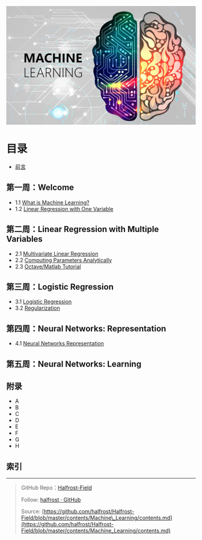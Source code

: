 <p align='center'>
<img src='../images/Machine-Learning_0.png'>
</p>



# 目录
- [前言](preface.md)

## 第一周：Welcome

- 1.1 [What is Machine Learning?](https://github.com/halfrost/Halfrost-Field/blob/master/contents/Machine_Learning/What_is_Machine_Learning.md)
- 1.2 [Linear Regression with One Variable](https://github.com/halfrost/Halfrost-Field/blob/master/contents/Machine_Learning/Gradient_descent.ipynb)

## 第二周：Linear Regression with Multiple Variables

- 2.1 [Multivariate Linear Regression](https://github.com/halfrost/Halfrost-Field/blob/master/contents/Machine_Learning/Multivariate_Linear_Regression.ipynb)
- 2.2 [Computing Parameters Analytically](https://github.com/halfrost/Halfrost-Field/blob/master/contents/Machine_Learning/Computing_Parameters_Analytically.ipynb)
- 2.3 [Octave/Matlab Tutorial](https://github.com/halfrost/Halfrost-Field/blob/master/contents/Machine_Learning/Octave_Matlab_Tutorial.ipynb)

## 第三周：Logistic Regression

- 3.1 [Logistic Regression](https://github.com/halfrost/Halfrost-Field/blob/master/contents/Machine_Learning/Logistic_Regression.ipynb)
- 3.2 [Regularization](https://github.com/halfrost/Halfrost-Field/blob/master/contents/Machine_Learning/Regularization.ipynb)


## 第四周：Neural Networks: Representation

- 4.1 [Neural Networks Representation](https://github.com/halfrost/Halfrost-Field/blob/master/contents/Machine_Learning/Neural_Networks_Representation.ipynb)


## 第五周：Neural Networks: Learning


## 附录

- A 
- B 
- C 
- D 
- E 
- F 
- G 
- H 

## 索引

------------------------------------------------------


> GitHub Repo：[Halfrost-Field](https://github.com/halfrost/Halfrost-Field)
> 
> Follow: [halfrost · GitHub](https://github.com/halfrost)
>
> Source: [https://github.com/halfrost/Halfrost-Field/blob/master/contents/Machine\_Learning/contents.md](https://github.com/halfrost/Halfrost-Field/blob/master/contents/Machine_Learning/contents.md)